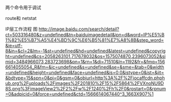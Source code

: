 两个命令用于调试

route和 netstat


IP层工作流程 图
http://image.baidu.com/search/detail?ct=503316480&z=undefined&tn=baiduimagedetail&ipn=d&word=IP%E5%B1%82%E5%B7%A5%E4%BD%9C%E6%B5%81%E7%A8%8B&step_word=&ie=utf-8&in=&cl=2&lm=-1&st=undefined&hd=undefined&latest=undefined&copyright=undefined&cs=2058263101,717678032&os=1575074870,2396073052&simid=3484966073,283723698&pn=1&rn=1&di=71510&ln=1192&fr=&fmq=1566614055054_R&fm=&ic=undefined&s=undefined&se=&sme=&tab=0&width=undefined&height=undefined&face=undefined&is=0,0&istype=0&ist=&jit=&bdtype=15&spn=0&pi=0&gsm=0&objurl=http%3A%2F%2Fiocaffcdn.phphub.org%2Fuploads%2Fimages%2F201810%2F15%2F5864%2FVXnoNU9D8S.png%3FimageView2%2F2%2Fw%2F1240%2Fh%2F0&rpstart=0&rpnum=0&adpicid=0&force=undefined&ctd=1566614067440^3_1663X907%1

